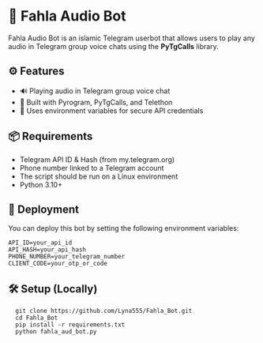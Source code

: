 # 🤖 **Fahla Audio Bot**

Fahla Audio Bot is an islamic Telegram userbot that allows users to play any audio in Telegram group voice chats using the **PyTgCalls** library.

## ⚙️ **Features**

  - 🔊 Playing audio in Telegram group voice chat
  - 📱 Built with Pyrogram, PyTgCalls, and Telethon
  - 🔐 Uses environment variables for secure API credentials

## 📦 **Requirements**

  - Telegram API ID & Hash (from my.telegram.org)
  - Phone number linked to a Telegram account
  - The script should be run on a Linux environment
  - Python 3.10+

## 🚀 **Deployment**

You can deploy this bot by setting the following environment variables:

    API_ID=your_api_id
    API_HASH=your_api_hash
    PHONE_NUMBER=your_telegram_number
    CLIENT_CODE=your_otp_or_code


## 🛠️ **Setup (Locally)**

      git clone https://github.com/Lyna555/Fahla_Bot.git
      cd Fahla_Bot
      pip install -r requirements.txt
      python fahla_aud_bot.py

